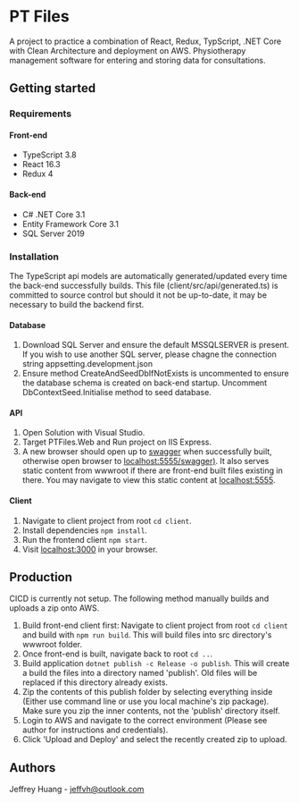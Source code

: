 # PT Files

A project to practice a combination of React, Redux, TypScript, .NET Core with Clean Architecture and deployment on AWS. Physiotherapy management software for entering and storing data for consultations.

## Getting started

### Requirements

#### Front-end

- TypeScript 3.8
- React 16.3
- Redux 4

#### Back-end

- C# .NET Core 3.1
- Entity Framework Core 3.1
- SQL Server 2019

### Installation

The TypeScript api models are automatically generated/updated every time the back-end successfully builds. This file (client/src/api/generated.ts) is committed to source control but should it not be up-to-date, it may be necessary to build the backend first.

#### Database

1. Download SQL Server and ensure the default MSSQLSERVER is present. If you wish to use another SQL server, please chagne the connection string appsetting.development.json
2. Ensure method CreateAndSeedDbIfNotExists is uncommented to ensure the database schema is created on back-end startup. Uncomment DbContextSeed.Initialise method to seed database.

#### API

1. Open Solution with Visual Studio.
2. Target PTFiles.Web and Run project on IIS Express.
3. A new browser should open up to [swagger](http://localhost:5555/swagger) when successfully built, otherwise open browser to [localhost:5555/swagger)](http://localhost:5555/swagger). It also serves static content from wwwroot if there are front-end built files existing in there. You may navigate to view this static content at [localhost:5555](http://localhost:5555).

#### Client

1. Navigate to client project from root `cd client`.
2. Install dependencies `npm install`.
3. Run the frontend client `npm start`.
4. Visit [localhost:3000](http://localhost:3000) in your browser.

## Production

CICD is currently not setup. The following method manually builds and uploads a zip onto AWS.

1. Build front-end client first: Navigate to client project from root `cd client` and build with `npm run build`. This will build files into src directory's wwwroot folder.
2. Once front-end is built, navigate back to root `cd ..`.
3. Build application `dotnet publish -c Release -o publish`. This will create a build the files into a directory named 'publish'. Old files will be replaced if this directory already exists.
4. Zip the contents of this publish folder by selecting everything inside (Either use command line or use you local machine's zip package). Make sure you zip the inner contents, not the 'publish' directory itself.
5. Login to AWS and navigate to the correct environment (Please see author for instructions and credentials).
6. Click 'Upload and Deploy' and select the recently created zip to upload.

## Authors

Jeffrey Huang - jeffvh@outlook.com
